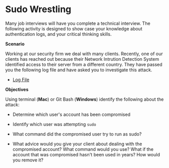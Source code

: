 # Sudo Wrestling

Many job interviews will have you complete a technical interview. The following activity is designed to show case your knowledge about authentication logs, and your critical thinking skills. 

**Scenario**

Working at our security firm we deal with many clients. Recently, one of our clients has reached out because their Network Intrution Detection System identified access to their server from a different country. They have passed you the following log file and have asked you to investigate this attack. 

- [Log File](./Resources/auth.log)


**Objectives**

Using terminal (**Mac**) or Git Bash (**Windows**) identify the following about the attack:

- Determine which user's account has been compromised

- Identify which user was attempting `sudo`

- What command did the compromised user try to run as sudo?

- What advice would you give your client about dealing with the compromised account? What command would you use? What if the account that was compromised hasn't been used in years? How would you remove it?
 
